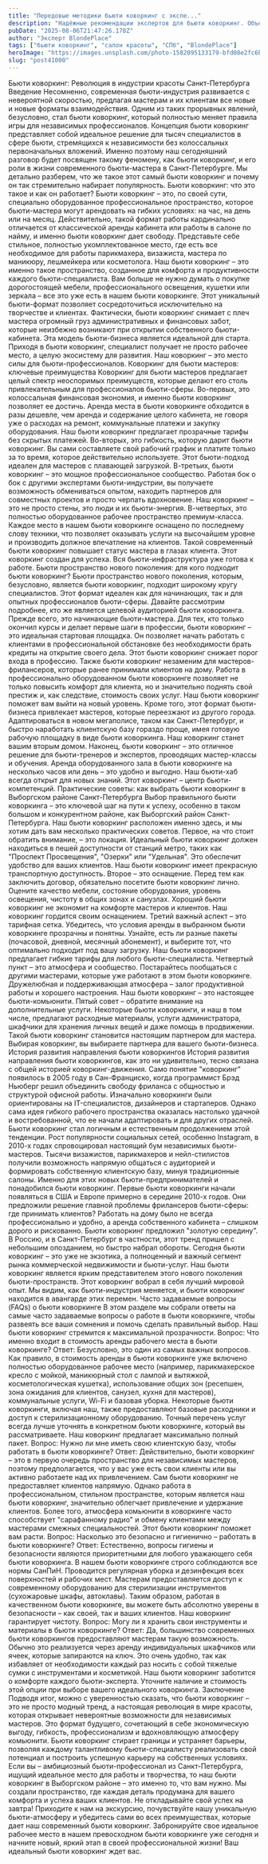 ```yaml
---
title: "Передовые методики бьюти коворкинг с экспе..."
description: "Надёжные рекомендации экспертов для бьюти коворкинг. Объективная оценка доступных альтернатив. Получите персональные рекомендации от экспертов BlondePlace"
pubDate: "2025-08-06T21:47:26.178Z"
author: "Эксперт BlondePlace"
tags: ["бьюти коворкинг", "салон красоты", "СПб", "BlondePlace"]
heroImage: "https://images.unsplash.com/photo-1582095133179-bfd08e2fc6b3?q=80&w=800&auto=format&fit=crop"
slug: "post41000"
---
```


Бьюти коворкинг: Революция в индустрии красоты Санкт-Петербурга Введение Несомненно, современная бьюти-индустрия развивается с невероятной скоростью, предлагая мастерам и их клиентам все новые и новые форматы взаимодействия. Одним из таких прорывных явлений, безусловно, стал бьюти коворкинг, который полностью меняет правила игры для независимых профессионалов. Концепция бьюти коворкинг представляет собой идеальное решение для тысяч специалистов в сфере бьюти, стремящихся к независимости без колоссальных первоначальных вложений. Именно поэтому наш сегодняшний разговор будет посвящен такому феномену, как бьюти коворкинг, и его роли в жизни современного бьюти-мастера в Санкт-Петербурге. Мы детально разберем, что же такое этот самый бьюти коворкинг и почему он так стремительно набирает популярность. Бьюти коворкинг: что это такое и как он работает? Бьюти коворкинг – это, по своей сути, специально оборудованное профессиональное пространство, которое бьюти-мастера могут арендовать на гибких условиях: на час, на день или на месяц. Действительно, такой формат работы кардинально отличается от классической аренды кабинета или работы в салоне по найму, и именно бьюти коворкинг дает свободу. Представьте себе стильное, полностью укомплектованное место, где есть все необходимое для работы парикмахера, визажиста, мастера по маникюру, лешмейкера или косметолога. Наш бьюти коворкинг – это именно такое пространство, созданное для комфорта и продуктивности каждого бьюти-специалиста. Вам больше не нужно думать о покупке дорогостоящей мебели, профессионального освещения, кушетки или зеркала – все это уже есть в нашем бьюти коворкинге. Этот уникальный бьюти-формат позволяет сосредоточиться исключительно на творчестве и клиентах. Фактически, бьюти коворкинг снимает с плеч мастера огромный груз административных и финансовых забот, которые неизбежно возникают при открытии собственного бьюти-кабинета. Эта модель бьюти-бизнеса является идеальной для старта. Приходя в бьюти коворкинг, специалист получает не просто рабочее место, а целую экосистему для развития. Наш коворкинг – это место силы для бьюти-профессионалов. Коворкинг для бьюти мастеров: ключевые преимущества Коворкинг для бьюти мастеров предлагает целый спектр неоспоримых преимуществ, которые делают его столь привлекательным для профессионалов бьюти-сферы. Во-первых, это колоссальная финансовая экономия, и именно бьюти коворкинг позволяет ее достичь. Аренда места в бьюти коворкинге обходится в разы дешевле, чем аренда и содержание целого кабинета, не говоря уже о расходах на ремонт, коммунальные платежи и закупку оборудования. Наш бьюти коворкинг предлагает прозрачные тарифы без скрытых платежей. Во-вторых, это гибкость, которую дарит бьюти коворкинг. Вы сами составляете свой рабочий график и платите только за то время, которое действительно используете. Этот бьюти-подход идеален для мастеров с плавающей загрузкой. В-третьих, бьюти коворкинг – это мощное профессиональное сообщество. Работая бок о бок с другими экспертами бьюти-индустрии, вы получаете возможность обмениваться опытом, находить партнеров для совместных проектов и просто черпать вдохновение. Наш коворкинг – это не просто стены, это люди и их бьюти-энергия. В-четвертых, это полностью оборудованное рабочее пространство премиум-класса. Каждое место в нашем бьюти коворкинге оснащено по последнему слову техники, что позволяет оказывать услуги на высочайшем уровне и производить должное впечатление на клиентов. Такой современный бьюти коворкинг повышает статус мастера в глазах клиента. Этот коворкинг создан для успеха. Вся бьюти-инфраструктура уже готова к работе. Бьюти пространство нового поколения: для кого подходит бьюти коворкинг? Бьюти пространство нового поколения, которым, безусловно, является бьюти коворкинг, подходит широкому кругу специалистов. Этот формат идеален как для начинающих, так и для опытных профессионалов бьюти-сферы. Давайте рассмотрим подробнее, кто же является целевой аудиторией бьюти коворкинга. Прежде всего, это начинающие бьюти-мастера. Для тех, кто только окончил курсы и делает первые шаги в профессии, бьюти коворкинг – это идеальная стартовая площадка. Он позволяет начать работать с клиентами в профессиональной обстановке без необходимости брать кредиты на открытие своего дела. Этот бьюти коворкинг снижает порог входа в профессию. Также бьюти коворкинг незаменим для мастеров-фрилансеров, которые ранее принимали клиентов на дому. Работа в профессионально оборудованном бьюти коворкинге позволяет не только повысить комфорт для клиента, но и значительно поднять свой престиж и, как следствие, стоимость своих услуг. Наш бьюти коворкинг поможет вам выйти на новый уровень. Кроме того, этот формат бьюти-бизнеса привлекает мастеров, которые переезжают из другого города. Адаптироваться в новом мегаполисе, таком как Санкт-Петербург, и быстро наработать клиентскую базу гораздо проще, имея готовую рабочую площадку в виде бьюти коворкинга. Наш коворкинг станет вашим вторым домом. Наконец, бьюти коворкинг – это отличное решение для бьюти-тренеров и экспертов, проводящих мастер-классы и обучения. Аренда оборудованного зала в бьюти коворкинге на несколько часов или день – это удобно и выгодно. Наш бьюти-хаб всегда открыт для новых знаний. Этот коворкинг – центр бьюти-компетенций. Практические советы: как выбрать бьюти коворкинг в Выборгском районе Санкт-Петербурга Выбор правильного бьюти коворкинга – это ключевой шаг на пути к успеху, особенно в таком большом и конкурентном районе, как Выборгский район Санкт-Петербурга. Наш бьюти коворкинг расположен именно здесь, и мы хотим дать вам несколько практических советов. Первое, на что стоит обратить внимание, – это локация. Идеальный бьюти коворкинг должен находиться в пешей доступности от станций метро, таких как "Проспект Просвещения", "Озерки" или "Удельная". Это обеспечит удобство для ваших клиентов. Наш бьюти коворкинг имеет прекрасную транспортную доступность. Второе – это оснащение. Перед тем как заключить договор, обязательно посетите бьюти коворкинг лично. Оцените качество мебели, состояние оборудования, уровень освещения, чистоту в общих зонах и санузлах. Хороший бьюти коворкинг не экономит на комфорте мастеров и клиентов. Наш коворкинг гордится своим оснащением. Третий важный аспект – это тарифная сетка. Убедитесь, что условия аренды в выбранном бьюти коворкинге прозрачны и понятны. Узнайте, есть ли разные пакеты (почасовой, дневной, месячный абонемент), и выберите тот, что оптимально подходит под вашу загрузку. Наш бьюти коворкинг предлагает гибкие тарифы для любого бьюти-специалиста. Четвертый пункт – это атмосфера и сообщество. Постарайтесь пообщаться с другими мастерами, которые уже работают в этом бьюти коворкинге. Дружелюбная и поддерживающая атмосфера – залог продуктивной работы и хорошего настроения. Наш бьюти коворкинг – это настоящее бьюти-комьюнити. Пятый совет – обратите внимание на дополнительные услуги. Некоторые бьюти коворкинги, и наш в том числе, предлагают расходные материалы, услуги администратора, шкафчики для хранения личных вещей и даже помощь в продвижении. Такой бьюти коворкинг становится настоящим партнером для мастера. Выбирая коворкинг, вы выбираете партнера для вашего бьюти-бизнеса. История развития направления бьюти коворкингов История развития направления бьюти коворкингов, как это ни удивительно, тесно связана с общей историей коворкинг-движения. Само понятие "коворкинг" появилось в 2005 году в Сан-Франциско, когда программист Брэд Ньюберг решил объединить свободу фриланса с общностью и структурой офисной работы. Изначально коворкинги были ориентированы на IT-специалистов, дизайнеров и стартаперов. Однако сама идея гибкого рабочего пространства оказалась настолько удачной и востребованной, что ее начали адаптировать и для других отраслей. Бьюти коворкинг стал логичным и естественным продолжением этой тенденции. Рост популярности социальных сетей, особенно Instagram, в 2010-х годах спровоцировал настоящий бум независимых бьюти-мастеров. Тысячи визажистов, парикмахеров и нейл-стилистов получили возможность напрямую общаться с аудиторией и формировать собственную клиентскую базу, минуя традиционные салоны. Именно для этих новых бьюти-предпринимателей и понадобился бьюти коворкинг. Первые бьюти коворкинги начали появляться в США и Европе примерно в середине 2010-х годов. Они предложили решение главной проблемы фрилансеров бьюти-сферы: где принимать клиентов? Работать на дому было не всегда профессионально и удобно, а аренда собственного кабинета – слишком дорого и рискованно. Бьюти коворкинг предложил "золотую середину". В Россию, и в Санкт-Петербург в частности, этот тренд пришел с небольшим опозданием, но быстро набрал обороты. Сегодня бьюти коворкинг – это уже не экзотика, а полноценный и важный сегмент рынка коммерческой недвижимости и бьюти-услуг. Наш бьюти коворкинг является ярким представителем этого нового поколения бьюти-пространств. Этот коворкинг вобрал в себя лучший мировой опыт. Мы видим, как бьюти-индустрия меняется, и бьюти коворкинг находится в авангарде этих перемен. Часто задаваемые вопросы (FAQs) о бьюти коворкинге В этом разделе мы собрали ответы на самые часто задаваемые вопросы о работе в бьюти коворкинге, чтобы развеять все ваши сомнения и помочь сделать правильный выбор. Наш бьюти коворкинг стремится к максимальной прозрачности. Вопрос: Что именно входит в стоимость аренды рабочего места в бьюти коворкинге? Ответ: Безусловно, это один из самых важных вопросов. Как правило, в стоимость аренды в бьюти коворкинге уже включено полностью оборудованное рабочее место (например, парикмахерское кресло с мойкой, маникюрный стол с лампой и вытяжкой, косметологическая кушетка), использование общих зон (ресепшен, зона ожидания для клиентов, санузел, кухня для мастеров), коммунальные услуги, Wi-Fi и базовая уборка. Некоторые бьюти коворкинги, включая наш, также предоставляют базовые расходники и доступ к стерилизационному оборудованию. Точный перечень услуг всегда лучше уточнять в конкретном бьюти коворкинге, который вы рассматриваете. Наш коворкинг предлагает максимально полный пакет. Вопрос: Нужно ли мне иметь свою клиентскую базу, чтобы работать в бьюти коворкинге? Ответ: Действительно, бьюти коворкинг – это в первую очередь пространство для независимых мастеров, поэтому предполагается, что у вас уже есть свои клиенты или вы активно работаете над их привлечением. Сам бьюти коворкинг не предоставляет клиентов напрямую. Однако работа в профессиональном, стильном пространстве, которым является наш бьюти коворкинг, значительно облегчает привлечение и удержание клиентов. Более того, атмосфера комьюнити в коворкинге часто способствует "сарафанному радио" и обмену клиентами между мастерами смежных специальностей. Этот бьюти коворкинг поможет вам расти. Вопрос: Насколько это безопасно и гигиенично – работать в бьюти коворкинге? Ответ: Естественно, вопросы гигиены и безопасности являются приоритетными для любого уважающего себя бьюти коворкинга. В нашем бьюти коворкинге строго соблюдаются все нормы СанПиН. Проводится регулярная уборка и дезинфекция всех поверхностей и рабочих мест. Мастерам предоставляется доступ к современному оборудованию для стерилизации инструментов (сухожаровые шкафы, автоклавы). Таким образом, работая в качественном бьюти коворкинге, вы можете быть абсолютно уверены в безопасности – как своей, так и ваших клиентов. Наш коворкинг гарантирует чистоту. Вопрос: Могу ли я хранить свои инструменты и материалы в бьюти коворкинге? Ответ: Да, большинство современных бьюти коворкингов предоставляют мастерам такую возможность. Обычно это реализуется через аренду индивидуальных шкафчиков или ячеек, которые запираются на ключ. Это очень удобно, так как избавляет от необходимости каждый раз носить с собой тяжелые сумки с инструментами и косметикой. Наш бьюти коворкинг заботится о комфорте каждого бьюти-эксперта. Уточните наличие и стоимость этой опции при выборе вашего идеального коворкинга. Заключение Подводя итог, можно с уверенностью сказать, что бьюти коворкинг – это не просто модный тренд, а настоящая революция в мире красоты, которая открывает невероятные возможности для независимых мастеров. Это формат будущего, сочетающий в себе экономическую выгоду, гибкость, профессионализм и вдохновляющую атмосферу комьюнити. Бьюти коворкинг стирает границы и устраняет барьеры, позволяя каждому талантливому бьюти-специалисту реализовать свой потенциал и построить успешную карьеру на собственных условиях. Если вы – амбициозный бьюти-профессионал из Санкт-Петербурга, ищущий идеальное место для работы и творчества, то наш бьюти коворкинг в Выборгском районе – это именно то, что вам нужно. Мы создали пространство, где каждая деталь продумана для вашего комфорта и успеха ваших клиентов. Не откладывайте свой успех на завтра! Приходите к нам на экскурсию, почувствуйте нашу уникальную бьюти-атмосферу и убедитесь сами во всех преимуществах, которые дает наш современный бьюти коворкинг. Забронируйте свое идеальное рабочее место в нашем превосходном бьюти коворкинге уже сегодня и начните новый, яркий этап в своей профессиональной жизни! Ваш идеальный бьюти коворкинг ждет вас.